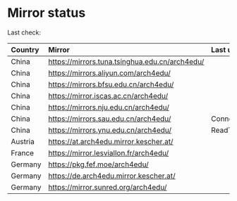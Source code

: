 <script src="./time.js"></script>
# Mirror status
Last check: <script type="text/javascript">localize(1688923004.3271754);</script>

|Country|Mirror|Last update|
|:------|:-----|:----------|
|China|https://mirrors.tuna.tsinghua.edu.cn/arch4edu/|<script type="text/javascript">localize(1688884445);</script>|
|China|https://mirrors.aliyun.com/arch4edu/|<script type="text/javascript">localize(1688798136);</script>|
|China|https://mirrors.bfsu.edu.cn/arch4edu/|<script type="text/javascript">localize(1688884445);</script>|
|China|https://mirror.iscas.ac.cn/arch4edu/|<script type="text/javascript">localize(1688884445);</script>|
|China|https://mirrors.nju.edu.cn/arch4edu/|<script type="text/javascript">localize(1688798136);</script>|
|China|https://mirrors.sau.edu.cn/arch4edu/|ConnectionError|
|China|https://mirrors.ynu.edu.cn/arch4edu/|ReadTimeout|
|Austria|https://at.arch4edu.mirror.kescher.at/|<script type="text/javascript">localize(1688884445);</script>|
|France|https://mirror.lesviallon.fr/arch4edu/|<script type="text/javascript">localize(1688884445);</script>|
|Germany|https://pkg.fef.moe/arch4edu/|<script type="text/javascript">localize(1688884445);</script>|
|Germany|https://de.arch4edu.mirror.kescher.at/|<script type="text/javascript">localize(1688884445);</script>|
|Germany|https://mirror.sunred.org/arch4edu/|<script type="text/javascript">localize(1688884445);</script>|

<script src="./tablefilter/tablefilter.js"></script>
<script src="./table.js"></script>